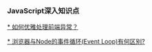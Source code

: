### JavaScript深入知识点

[* 如何优雅处理前端异常？](http://jartto.wang/2018/11/20/js-exception-handling/)

[* 浏览器与Node的事件循环(Event Loop)有何区别?](https://juejin.im/post/5c337ae06fb9a049bc4cd218)